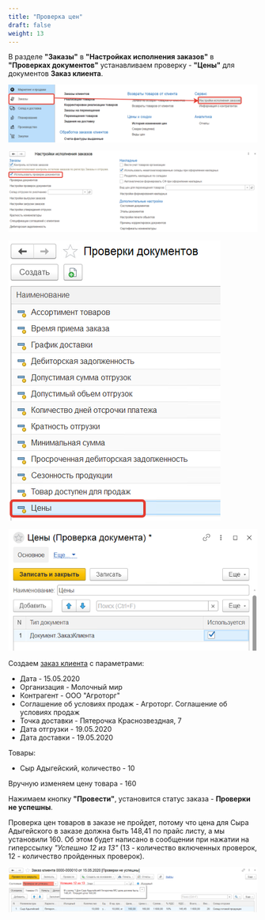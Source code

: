 ```yaml
---
title: "Проверка цен"
draft: false
weight: 13
---
```


В разделе **"Заказы"** в **"Настройках исполнения заказов"** в **"Проверках документов"** устанавливаем проверку - **"Цены"** для документов **Заказ клиента**.

[![1][1]][1]

[![2][2]][2]

[![3][3]][3]

[![4][4]][4]

Создаем [заказ клиента](https://konstanta-it.github.io/erp4food/CRM/CustomerService/FormationOfOrders/CustomerOrder) с параметрами:

- Дата - 15.05.2020
- Организация - Молочный мир
- Контрагент - ООО "Агроторг"
- Соглашение об условиях продаж - Агроторг. Соглашение об условиях продаж
- Точка доставки - Пятерочка Краснозвездная, 7
- Дата отгрузки - 19.05.2020
- Дата доставки - 19.05.2020

Товары:

- Сыр Адыгейский, количество - 10

Вручную изменяем цену товара - 160

Нажимаем кнопку **"Провести"**, установится статус заказа - **Проверки не успешны**.

Проверка цен товаров в заказе не пройдет, потому что цена для Сыра Адыгейского в заказе должна быть 148,41 по прайс листу, а мы установили 160. Об этом будет написано в сообщении при нажатии на гиперссылку *"Успешно 12 из 13"* (13 - количество включенных проверок, 12 - количество пройденных проверок).

[![5][5]][5]

[1]: 1.png
[2]: 2.png
[3]: 3.png
[4]: 4.png
[5]: 5.png